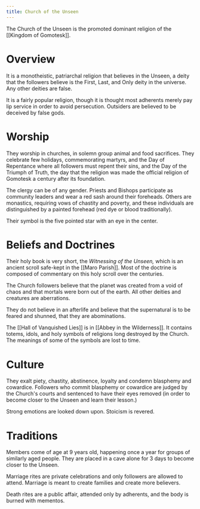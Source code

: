 ```yaml
---
title: Church of the Unseen
---
```


The Church of the Unseen is the promoted dominant religion of the [[Kingdom of Gomotesk]].

# Overview
It is a monotheistic, patriarchal religion that believes in the Unseen, a deity that the followers believe is the First, Last, and Only deity in the universe. Any other deities are false. 

It is a fairly popular religion, though it is thought most adherents merely pay lip service in order to avoid persecution. Outsiders are believed to be deceived by false gods. 

# Worship

They worship in churches, in solemn group animal and food sacrifices. They celebrate few holidays, commemorating martyrs, and the Day of Repentance where all followers must repent their sins, and the Day of the Triumph of Truth, the day that the religion was made the official religion of Gomotesk a century after its foundation. 

The clergy can be of any gender. Priests and Bishops participate as community leaders and wear a red sash around their foreheads. Others are monastics, requiring vows of chastity and poverty, and these individuals are distinguished by a painted forehead (red dye or blood traditionally). 

Their symbol is the five pointed star with an eye in the center. 

# Beliefs and Doctrines

Their holy book is very short, the *Witnessing of the Unseen,* which is an ancient scroll safe-kept in the [[Maro Parish]]. Most of the doctrine is composed of commentary on this holy scroll over the centuries. 

The Church followers believe that the planet was created from a void of chaos and that mortals were born out of the earth. All other deities and creatures are aberrations. 

They do not believe in an afterlife and believe that the supernatural is to be feared and shunned, that they are abominations. 

The [[Hall of Vanquished Lies]] is in [[Abbey in the Wilderness]]. It contains totems, idols, and holy symbols of religions long destroyed by the Church. The meanings of some of the symbols are lost to time. 

# Culture
They exalt piety, chastity, abstinence, loyalty and condemn blasphemy and cowardice. Followers who commit blasphemy or cowardice are judged by the Church's courts and sentenced to have their eyes removed (in order to become closer to the Unseen and learn their lesson.)

Strong emotions are looked down upon. Stoicism is revered. 

# Traditions
Members come of age at 9 years old, happening once a year for groups of similarly aged people. They are placed in a cave alone for 3 days to become closer to the Unseen. 

Marriage rites are private celebrations and only followers are allowed to attend. Marriage is meant to create families and create more believers. 

Death rites are a public affair, attended only by adherents, and the body is burned with mementos. 